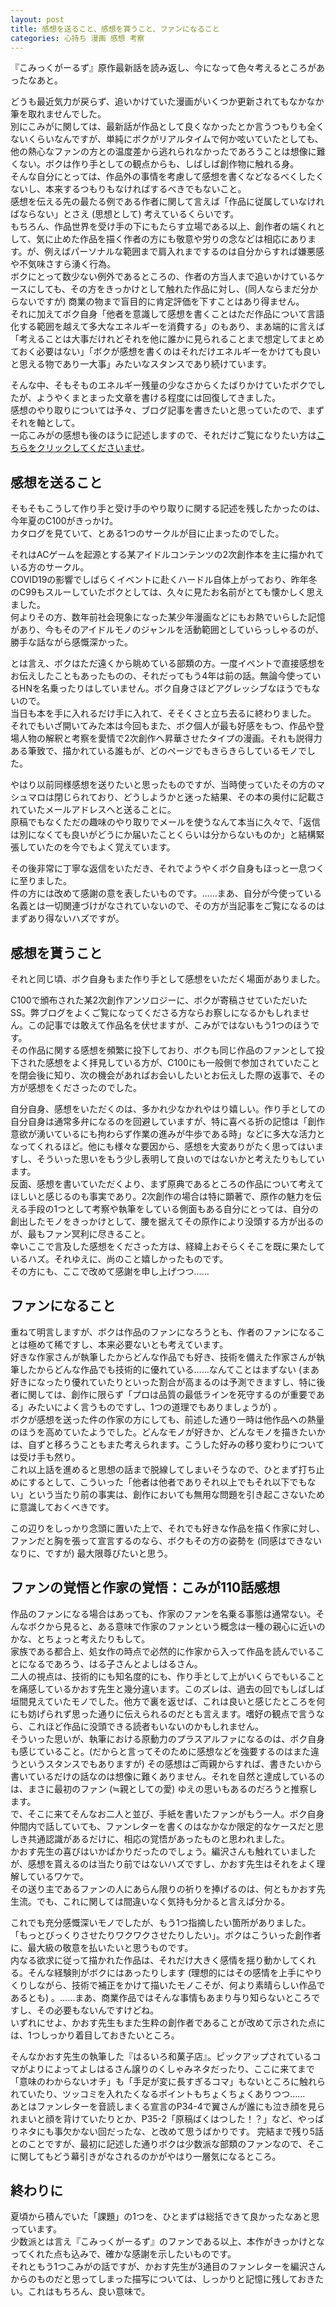 ```yaml
---
layout: post
title: 感想を送ること、感想を貰うこと、ファンになること
categories: 心持ち 漫画 感想 考察
---
```


『こみっくがーるず』原作最新話を読み返し、今になって色々考えるところがあったなあと。

どうも最近気力が戻らず、追いかけていた漫画がいくつか更新されてもなかなか筆を取れませんでした。  
別にこみがに関しては、最新話が作品として良くなかったとか言うつもりも全くないくらいなんですが、単純にボクがリアルタイムで何か呟いていたとしても、他の熱心なファンの方との温度差から逃れられなかったであろうことは想像に難くない。ボクは作り手としての観点からも、しばしば創作物に触れる身。  
そんな自分にとっては、作品外の事情を考慮して感想を書くなどなるべくしたくないし、本来するつもりもなければするべきでもないこと。  
感想を伝える先の最たる例である作者に関して言えば「作品に従属していなければならない」とさえ (思想として) 考えているくらいです。  
もちろん、作品世界を受け手の下にもたらす立場である以上、創作者の端くれとして、気に止めた作品を描く作者の方にも敬意や労りの念などは相応にあります。が、例えばパーソナルな範囲まで肩入れまでするのは自分からすれば嫌悪感や不気味さすら湧く行為。  
ボクにとって数少ない例外であるところの、作者の方当人まで追いかけているケースにしても、その方をきっかけとして触れた作品に対し、(同人ならまだ分からないですが) 商業の物まで盲目的に肯定評価を下すことはあり得ません。  
それに加えてボク自身「他者を意識して感想を書くことはただ作品について言語化する範囲を越えて多大なエネルギーを消費する」のもあり、まあ端的に言えば「考えることは大事だけれどそれを他に誰かに見られることまで想定してまとめておく必要はない」「ボクが感想を書くのはそれだけエネルギーをかけても良いと思える物であり一大事」みたいなスタンスであり続けています。

そんな中、そもそものエネルギー残量の少なさからくたばりかけていたボクでしたが、ようやくまとまった文章を書ける程度には回復してきました。  
感想のやり取りについては予々、ブログ記事を書きたいと思っていたので、まずそれを軸として。  
一応こみがの感想も後のほうに記述しますので、それだけご覧になりたい方は[こちらをクリックしてくださいませ](%E3%83%95%E3%82%A1%E3%83%B3%E3%81%AE%E8%A6%9A%E6%82%9F%E3%81%A8%E4%BD%9C%E5%AE%B6%E3%81%AE%E8%A6%9A%E6%82%9F%E3%81%93%E3%81%BF%E3%81%8C110%E8%A9%B1%E6%84%9F%E6%83%B3)。

## 感想を送ること

そもそもこうして作り手と受け手のやり取りに関する記述を残したかったのは、今年夏のC100がきっかけ。  
カタログを見ていて、とある1つのサークルが目に止まったのでした。

それはACゲームを起源とする某アイドルコンテンツの2次創作本を主に描かれている方のサークル。  
COVID19の影響でしばらくイベントに赴くハードル自体上がっており、昨年冬のC99もスルーしていたボクとしては、久々に見たお名前がとても懐かしく思えました。  
何よりその方、数年前社会現象になった某少年漫画などにもお熱でいらした記憶があり、今もそのアイドルモノのジャンルを活動範囲としていらっしゃるのが、勝手な話ながら感慨深かった。

とは言え、ボクはただ遠くから眺めている部類の方。一度イベントで直接感想をお伝えしたこともあったものの、それだってもう4年は前の話。無論今使っているHNを名乗ったりはしていません。ボク自身さほどアグレッシブなほうでもないので。  
当日も本を手に入れるだけ手に入れて、そそくさと立ち去るに終わりました。  
それでもいざ開いてみた本は今回もまた、ボク個人が最も好感をもつ、作品や登場人物の解釈と考察を愛情で2次創作へ昇華させたタイプの漫画。それも説得力ある筆致で、描かれている誰もが、どのページでもきらきらしているモノでした。

やはり以前同様感想を送りたいと思ったものですが、当時使っていたその方のマシュマロは閉じられており、どうしようかと迷った結果、その本の奥付に記載されていたメールアドレスへと送ることに。  
原稿でもなくただの趣味のやり取りでメールを使うなんて本当に久々で、「返信は別になくても良いがどうにか届いたことくらいは分からないものか」と結構緊張していたのを今でもよく覚えています。

その後非常に丁寧な返信をいただき、それでようやくボク自身もほっと一息つくに至りました。  
件の方には改めて感謝の意を表したいものです。……まあ、自分が今使っている名義とは一切関連づけがなされていないので、その方が当記事をご覧になるのはまずあり得ないハズですが。

## 感想を貰うこと

それと同じ頃、ボク自身もまた作り手として感想をいただく場面がありました。

C100で頒布された某2次創作アンソロジーに、ボクが寄稿させていただいたSS。弊ブログをよくご覧になってくださる方ならお察しになるかもしれません。この記事では敢えて作品名を伏せますが、こみがではないもう1つのほうです。  
その作品に関する感想を頻繁に投下しており、ボクも同じ作品のファンとして投下された感想をよく拝見している方が、C100にも一般側で参加されていたことを閉会後に知り、次の機会があればお会いしたいとお伝えした際の返事で、その方が感想をくださったのでした。  

自分自身、感想をいただくのは、多かれ少なかれやはり嬉しい。作り手としての自分自身は通常多弁になるのを回避していますが、特に喜べる折の記憶は「創作意欲が湧いているにも拘わらず作業の進みが牛歩である時」などに多大な活力となってくれるほど。他にも様々な要因から、感想を大変ありがたく思ってはいますし、そういった思いをもう少し表明して良いのではないかと考えたりもしています。  
反面、感想を書いていただくより、まず原典であるところの作品について考えてほしいと感じるのも事実であり。2次創作の場合は特に顕著で、原作の魅力を伝える手段の1つとして考察や執筆をしている側面もある自分にとっては、自分の創出したモノをきっかけとして、腰を据えてその原作により没頭する方が出るのが、最もファン冥利に尽きること。  
幸いここで言及した感想をくださった方は、経緯上おそらくそこを既に果たしているハズ。それゆえに、尚のこと嬉しかったものです。  
その方にも、ここで改めて感謝を申し上げつつ……

## ファンになること

重ねて明言しますが、ボクは作品のファンになろうとも、作者のファンになることは極めて稀ですし、本来必要ないとも考えています。  
好きな作家さんが執筆したからどんな作品でも好き、技術を備えた作家さんが執筆したからどんな作品でも技術的に優れている……なんてことはまずない (まあ好きになったり優れていたりといった割合が高まるのは予測できますし、特に後者に関しては、創作に限らず「プロは品質の最低ラインを死守するのが重要である」みたいによく言うものですし、1つの道理でもありましょうが) 。  
ボクが感想を送った件の作家の方にしても、前述した通り一時は他作品への熱量のほうを高めていたようでした。どんなモノが好きか、どんなモノを描きたいかは、自ずと移ろうこともまた考えられます。こうした好みの移り変わりについては受け手も然り。  
これ以上話を進めると思想の話まで脱線してしまいそうなので、ひとまず打ち止めにするとして、こういった「他者は他者でありそれ以上でもそれ以下でもない」という当たり前の事実は、創作においても無用な問題を引き起こさないために意識しておくべきです。

この辺りをしっかり念頭に置いた上で、それでも好きな作品を描く作家に対し、ファンだと胸を張って宣言するのなら、ボクもその方の姿勢を (同感はできないなりに、ですが) 最大限尊びたいと思う。

## ファンの覚悟と作家の覚悟：こみが110話感想

作品のファンになる場合はあっても、作家のファンを名乗る事態は通常ない。そんなボクから見ると、ある意味で作家のファンという概念は一種の親心に近いのかな、とちょっと考えたりもして。  
家族である都合上、処女作の時点で必然的に作家から入って作品を読んでいることになるであろう、はる子さんとよしはるさん。  
二人の視点は、技術的にも知名度的にも、作り手として上がいくらでもいることを痛感しているかおす先生と幾分違います。このズレは、過去の回でもしばしば垣間見えていたモノでした。他方で裏を返せば、これは良いと感じたところを何にも妨げられず思った通りに伝えられるのだとも言えます。嗜好の観点で言うなら、これほど作品に没頭できる読者もいないのかもしれません。  
そういった思いが、執筆における原動力のプラスアルファになるのは、ボク自身も感じていること。(だからと言ってそのために感想などを強要するのはまた違うというスタンスでもありますが) その感想はご両親からすれば、書きたいから書いているだけの話なのは想像に難くありません。それを自然と達成しているのは、まさに最初のファン (≒親としての愛) ゆえの思いもあるのだろうと推察します。  
で、そこに来てそんなお二人と並び、手紙を書いたファンがもう一人。ボク自身仲間内で話していても、ファンレターを書くのはなかなか限定的なケースだと思しき共通認識があるだけに、相応の覚悟があったものと思われました。  
かおす先生の喜びはいかばかりだったのでしょう。編沢さんも触れていましたが、感想を貰えるのは当たり前ではないハズですし、かおす先生はそれをよく理解しているワケで。  
その送り主であるファンの人にあらん限りの祈りを捧げるのは、何ともかおす先生流。でも、これに関しては間違いなく気持も分かると言えば分かる。

これでも充分感慨深いモノでしたが、もう1つ指摘したい箇所がありました。  
「もっとびっくりさせたりワクワクさせたりしたい」。ボクはこういった創作者に、最大級の敬意を払いたいと思うものです。  
内なる欲求に従って描かれた作品は、それだけ大きく感情を揺り動かしてくれる。そんな経験則がボクにはあったりします (理想的にはその感情を上手にやりくりしながら、技術で補正をかけて描いたモノこそが、何より素晴らしい作品であるとも) 。……まあ、商業作品ではそんな事情もあまり与り知らないところですし、その必要もないんですけどね。  
いずれにせよ、かおす先生もまた生粋の創作者であることが改めて示された点には、1つしっかり着目しておきたいところ。

そんなかおす先生の執筆した『はるいろ和菓子店』。ピックアップされているコマがよりによってよしはるさん譲りのくしゃみネタだったり、ここに来てまで「意味のわからないオチ」も「手足が変に長すぎるコマ」もないところに触れられていたり、ツッコミを入れたくなるポイントもちょくちょくありつつ……  
あとはファンレターを音読しまくる宣言のP34-4で翼さんが誰にも泣き顔を見られまいと顔を背けていたりとか、P35-2「原稿ばくはつした！？」など、やっぱりネタにも事欠かない回だったな、と改めて思うばかりです。
完結まで残り5話とのことですが、最初に記述した通りボクは少数派な部類のファンなので、そこに関してもどう幕引きがなされるのかがやはり一層気になるところ。

## 終わりに

夏頃から積んでいた「課題」の1つを、ひとまずは総括できて良かったなあと思っています。  
少数派とは言え『こみっくがーるず』のファンである以上、本作がきっかけとなってくれた点も込みで、確かな感謝を示したいものです。  
それともう1つこみがの話ですが、かおす先生が3通目のファンレターを編沢さんからのものだと思ってしまった描写については、しっかりと記憶に残しておきたい。これはもちろん、良い意味で。

